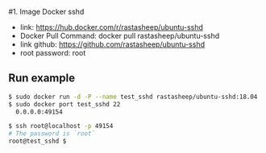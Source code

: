 #1. Image Docker sshd
- link: https://hub.docker.com/r/rastasheep/ubuntu-sshd
- Docker Pull Command: docker pull rastasheep/ubuntu-sshd
- link github: https://github.com/rastasheep/ubuntu-sshd
- root password: root
## Run example
```bash
$ sudo docker run -d -P --name test_sshd rastasheep/ubuntu-sshd:18.04
$ sudo docker port test_sshd 22
  0.0.0.0:49154

$ ssh root@localhost -p 49154
# The password is `root`
root@test_sshd $
```